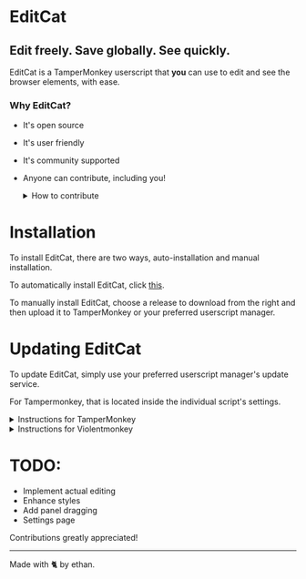 # EditCat
## Edit freely. Save globally. See quickly.

EditCat is a TamperMonkey userscript that **you** can use to edit and see the browser elements, with ease.
### Why EditCat?
- It's open source
- It's user friendly
- It's community supported
- Anyone can contribute, including you!
  <details>
    <summary>How to contribute</summary>

    Fork this resp, then open an issue with your fork inside, and your changes (with the lines please). Your fork will either be merged, or rejected in which case we will close the issue and notify you.
  </details>

# Installation

To install EditCat, there are two ways, auto-installation and manual installation.

To automatically install EditCat, click [this](https://github.com/ethandacat/editcat/raw/refs/heads/main/EditCat.user.js).

To manually install EditCat, choose a release to download from the right and then upload it to TamperMonkey or your preferred userscript manager.

# Updating EditCat

To update EditCat, simply use your preferred userscript manager's update service.

For Tampermonkey, that is located inside the individual script's settings.

<details><summary>Instructions for TamperMonkey</summary>

Simply navigate to the individual script, click on the settings button (pointed at in orange), find the update section (pointed at in yellow), and click the check for update button (circled in red).
![image](https://github.com/user-attachments/assets/8298e98c-3eea-4d8a-822c-966baad2af78)

</details>
<details>
  <summary>Instructions for Violentmonkey</summary>
  
  Uhhh.... You guys have auto update check.
</details>

# TODO:
- Implement actual editing
- Enhance styles
- Add panel dragging
- Settings page

Contributions greatly appreciated!

---

Made with 🐈 by ethan.
